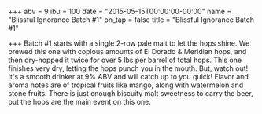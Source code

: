 +++
abv = 9
ibu = 100
date = "2015-05-15T00:00:00-00:00"
name = "Blissful Ignorance Batch #1"
on_tap = false
title = "Blissful Ignorance Batch #1"

+++
Batch #1 starts with a single 2-row pale malt to let the hops shine. We brewed this one with copious amounts of El Dorado & Meridian hops, and then dry-hopped it twice for over 5 lbs per barrel of total hops. This one finishes very dry, letting the hops punch you in the mouth. But, watch out! It's a smooth drinker at 9% ABV and will catch up to you quick! Flavor and aroma notes are of tropical fruits like mango, along with watermelon and stone fruits. There is just enough biscuity malt sweetness to carry the beer, but the hops are the main event on this one.